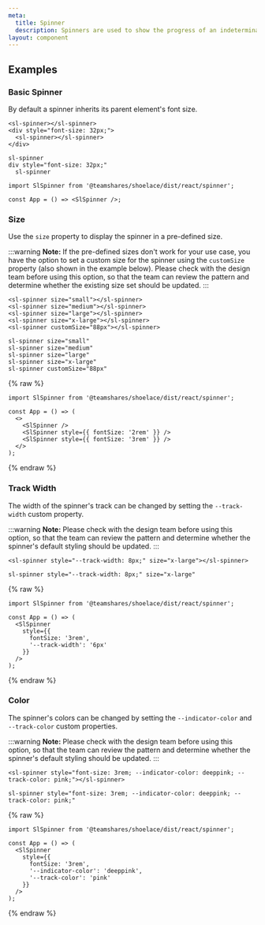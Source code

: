 ```yaml
---
meta:
  title: Spinner
  description: Spinners are used to show the progress of an indeterminate operation.
layout: component
---
```


## Examples

### Basic Spinner

By default a spinner inherits its parent element's font size.

```html:preview
<sl-spinner></sl-spinner>
<div style="font-size: 32px;">
  <sl-spinner></sl-spinner>
</div>
```

```pug:slim
sl-spinner
div style="font-size: 32px;"
  sl-spinner
```

```jsx:react
import SlSpinner from '@teamshares/shoelace/dist/react/spinner';

const App = () => <SlSpinner />;
```

### Size

Use the `size` property to display the spinner in a pre-defined size.

:::warning
**Note:** If the pre-defined sizes don't work for your use case, you have the option to set a custom size for the spinner using the `customSize` property (also shown in the example below). Please check with the design team before using this option, so that the team can review the pattern and determine whether the existing size set should be updated.
:::

```html:preview
<sl-spinner size="small"></sl-spinner>
<sl-spinner size="medium"></sl-spinner>
<sl-spinner size="large"></sl-spinner>
<sl-spinner size="x-large"></sl-spinner>
<sl-spinner customSize="88px"></sl-spinner>
```

```pug:slim
sl-spinner size="small"
sl-spinner size="medium"
sl-spinner size="large"
sl-spinner size="x-large"
sl-spinner customSize="88px"
```

{% raw %}

```jsx:react
import SlSpinner from '@teamshares/shoelace/dist/react/spinner';

const App = () => (
  <>
    <SlSpinner />
    <SlSpinner style={{ fontSize: '2rem' }} />
    <SlSpinner style={{ fontSize: '3rem' }} />
  </>
);
```

{% endraw %}

### Track Width

The width of the spinner's track can be changed by setting the `--track-width` custom property.

:::warning
**Note:** Please check with the design team before using this option, so that the team can review the pattern and determine whether the spinner's default styling should be updated.
:::

```html:preview
<sl-spinner style="--track-width: 8px;" size="x-large"></sl-spinner>
```

```pug:slim
sl-spinner style="--track-width: 8px;" size="x-large"
```

{% raw %}

```jsx:react
import SlSpinner from '@teamshares/shoelace/dist/react/spinner';

const App = () => (
  <SlSpinner
    style={{
      fontSize: '3rem',
      '--track-width': '6px'
    }}
  />
);
```

{% endraw %}

### Color

The spinner's colors can be changed by setting the `--indicator-color` and `--track-color` custom properties.

:::warning
**Note:** Please check with the design team before using this option, so that the team can review the pattern and determine whether the spinner's default styling should be updated.
:::

```html:preview
<sl-spinner style="font-size: 3rem; --indicator-color: deeppink; --track-color: pink;"></sl-spinner>
```

```pug:slim
sl-spinner style="font-size: 3rem; --indicator-color: deeppink; --track-color: pink;"
```

{% raw %}

```jsx:react
import SlSpinner from '@teamshares/shoelace/dist/react/spinner';

const App = () => (
  <SlSpinner
    style={{
      fontSize: '3rem',
      '--indicator-color': 'deeppink',
      '--track-color': 'pink'
    }}
  />
);
```

{% endraw %}
